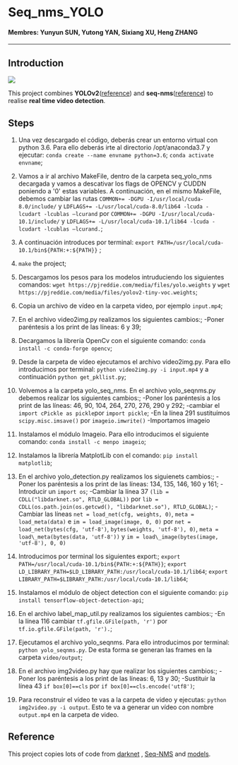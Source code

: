 # Seq_nms_YOLO

#### Membres: Yunyun SUN, Yutong YAN, Sixiang XU, Heng ZHANG

---

## Introduction

![](img/index.jpg) 

This project combines **YOLOv2**([reference](https://arxiv.org/abs/1506.02640)) and **seq-nms**([reference](https://arxiv.org/abs/1602.08465)) to realise **real time video detection**.

## Steps
1. Una vez descargado el código, deberás crear un entorno virtual con python 3.6. Para ello deberás irte al directorio /opt/anaconda3.7 y ejecutar:
`conda create --name envname python=3.6`;
`conda activate envname`;

1. Vamos a ir al archivo MakeFile, dentro de la carpeta seq\_yolo\_nms decargada y vamos a descativar los flags de OPENCV y CUDDN poniendo a '0' estas variables. A continuación, en el mismo MakeFile,  debemos cambiar las rutas `COMMON+= -DGPU -I/usr/local/cuda-8.0/include/` y `LDFLAGS+= -L/usr/local/cuda-8.0/lib64 -lcuda -lcudart -lcublas –lcurand`  por  `COMMON+= -DGPU -I/usr/local/cuda-10.1/include/`  y `LDFLAGS+= -L/usr/local/cuda-10.1/lib64 -lcuda -lcudart -lcublas –lcurand.`;

1. A continuación introduces por terminal: `export PATH=/usr/local/cuda-10.1/bin${PATH:+:${PATH}}` ;

1. `make` the project;

1. Descargamos los pesos para los modelos intruduciendo los siguientes comandos: `wget https://pjreddie.com/media/files/yolo.weights` y `wget https://pjreddie.com/media/files/yolov2-tiny-voc.weights`;

1. Copia un archivo de vídeo en la carpeta video, por ejemplo `input.mp4`;

1. En el archivo video2img.py realizamos los siguientes cambios:;
-Poner paréntesis a los print de las líneas: 6 y 39;

1. Decargamos la librería OpenCv con el siguiente comando: `conda install -c conda-forge opencv`;

1. Desde la carpeta de vídeo ejecutamos el archivo video2img.py. Para ello introducimos por terminal: `python video2img.py -i input.mp4` y a continuación `python get_pkllist.py`;

1. Volvemos a la carpeta yolo_seq_nms. En el archivo yolo_seqnms.py debemos realizar los siguientes cambios:;
-Poner los paréntesis a los print de las líneas: 46, 90, 104, 264, 270, 276, 290 y 292;
-cambiar el `import cPickle as pickle`por `import pickle`;
-En la línea 291 sustituímos `scipy.misc.imsave()` por `imageio.imwrite()`
-Importamos imageio

1. Instalamos el módulo Imageio. Para ello introducimos el siguiente comando: `conda install -c menpo imageio`;

1. Instalamos la librería MatplotLib con el comando: `pip install matplotlib`;

1. En el archivo yolo_detection.py realizamos los siguienets cambios:;
-Poner los paréntesis a los print de las líneas: 134, 135, 146, 160 y 161;
-Introducir un `import os`;
-Cambiar la línea 37 `(lib = CDLL("libdarknet.so", RTLD_GLOBAL))` por `lib = CDLL(os.path.join(os.getcwd(), "libdarknet.so"), RTLD_GLOBAL)`;
-Cambiar las líneas `net = load_net(cfg, weights, 0)`, `meta = load_meta(data)`  e `im = load_image(image, 0, 0)` por `net = load_net(bytes(cfg, 'utf-8')`, `bytes(weights, 'utf-8'), 0)`, `meta = load\_meta(bytes(data, 'utf-8'))` y `im = load\_image(bytes(image, 'utf-8'), 0, 0)`

1. Introducimos por terminal los siguientes export:;
`export PATH=/usr/local/cuda-10.1/bin${PATH:+:${PATH}}`;
`export LD_LIBRARY_PATH=$LD_LIBRARY_PATH:/usr/local/cuda-10.1/lib64`;
`export LIBRARY_PATH=$LIBRARY_PATH:/usr/local/cuda-10.1/lib64`;

1. Instalamos el módulo de object detection con el siguiente comando: `pip install tensorflow-object-detection-api`;

1. En el archivo label_map_util.py realizamos los siguientes cambios:;
-En la línea 116 cambiar `tf.gfile.GFile(path, 'r')`  por `tf.io.gfile.GFile(path, 'r').`;

1. Ejecutamos el archivo yolo_seqnms. Para ello introducimos por terminal: `python yolo_seqnms.py`. De esta forma se generan las frames en la carpeta `video/output`;

1. En el archivo img2video.py hay que realizar los siguientes cambios:;
-Poner los paréntesis a los print de las líneas: 6, 13 y 30;
-Sustituir la línea 43 `if box[0]==cls` por `if box[0]==cls.encode('utf8')`;

1. Para reconstruir el vídeo te vas a la carpeta de video y ejecutas:  `python img2video.py -i output`. Esto te va a generar un vídeo con nombre `output.mp4` en la carpeta de video. 



## Reference

This project copies lots of code from [darknet](https://github.com/pjreddie/darknet) , [Seq-NMS](https://github.com/lrghust/Seq-NMS) and  [models](https://github.com/tensorflow/models).
